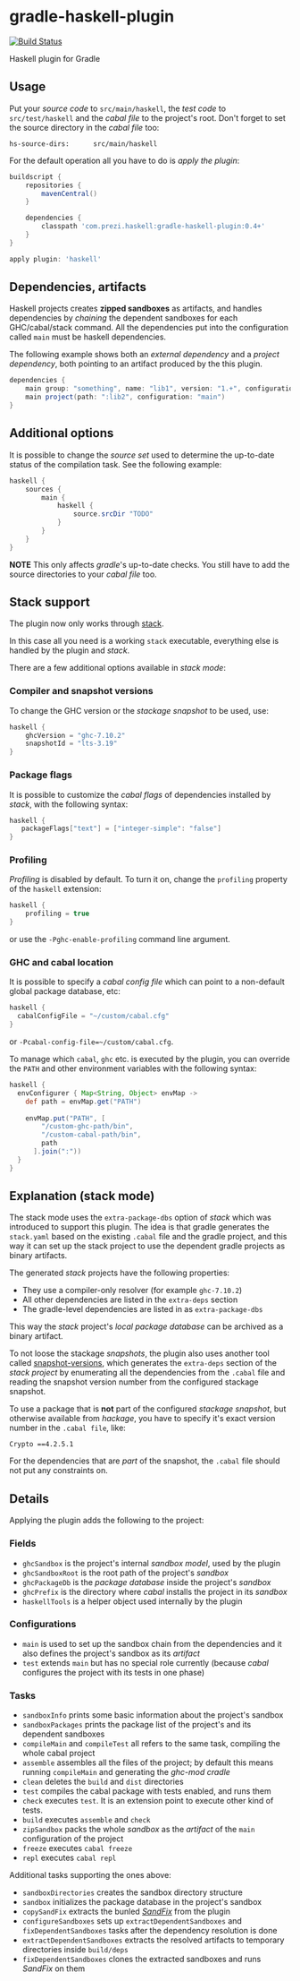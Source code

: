 # gradle-haskell-plugin
[![Build Status](https://travis-ci.org/prezi/gradle-haskell-plugin.svg)](https://travis-ci.org/prezi/gradle-haskell-plugin)

Haskell plugin for Gradle

## Usage

Put your _source code_ to `src/main/haskell`, the _test code_ to `src/test/haskell` and the _cabal file_ to the project's root.
Don't forget to set the source directory in the _cabal file_ too:
```
hs-source-dirs:      src/main/haskell
```

For the default operation all you have to do is _apply the plugin_:

```groovy
buildscript {
    repositories {
        mavenCentral()
    }

    dependencies {
        classpath 'com.prezi.haskell:gradle-haskell-plugin:0.4+'
    }
}

apply plugin: 'haskell'
```

## Dependencies, artifacts
Haskell projects creates **zipped sandboxes** as artifacts, and handles dependencies by *chaining* the dependent sandboxes for each GHC/cabal/stack command.
All the dependencies put into the configuration called `main` must be haskell dependencies.

The following example shows both an _external dependency_ and a _project dependency_, both pointing to an artifact produced by the this plugin.

```groovy
dependencies {
    main group: "something", name: "lib1", version: "1.+", configuration: 'main'
    main project(path: ":lib2", configuration: "main")
}

```

## Additional options
It is possible to change the _source set_ used to determine the up-to-date status of the compilation task.
See the following example:

```groovy
haskell {
    sources {
        main {
            haskell {
                source.srcDir "TODO"
            }
        }
    }
}
```

**NOTE** This only affects _gradle_'s up-to-date checks. You still have to add the source directories to your _cabal file_ too.

## Stack support
The plugin now only works through [stack](http://haskellstack.com). 

In this case all you need is a working `stack` executable, everything else is handled by the plugin and *stack*.

There are a few additional options available in *stack mode*:

### Compiler and snapshot versions
To change the GHC version or the *stackage snapshot* to be used, use:

```groovy
haskell {
    ghcVersion = "ghc-7.10.2"
    snapshotId = "lts-3.19"
}
```

### Package flags
It is possible to customize the *cabal flags* of dependencies installed by *stack*, with the following syntax:
 
 ```groovy
 haskell {
 	packageFlags["text"] = ["integer-simple": "false"]
 }
 ```

### Profiling
_Profiling_ is disabled by default. To turn it on, change the `profiling` property of the `haskell` extension:

```groovy
haskell {
    profiling = true
}
```

or use the `-Pghc-enable-profiling` command line argument.

### GHC and cabal location

It is possible to specify a _cabal config file_ which can point to a non-default global package database, etc:
```groovy
haskell {
  cabalConfigFile = "~/custom/cabal.cfg"
}
```

or `-Pcabal-config-file=~/custom/cabal.cfg`.

To manage which `cabal`, `ghc` etc. is executed by the plugin, you can override the `PATH` and other environment variables with the following syntax:

```groovy
haskell {
  envConfigurer { Map<String, Object> envMap ->
    def path = envMap.get("PATH")
                
    envMap.put("PATH", [
        "/custom-ghc-path/bin",
        "/custom-cabal-path/bin",
        path
      ].join(":"))
  }
}
```

## Explanation (stack mode)
The stack mode uses the `extra-package-dbs` option of *stack* which was introduced to support this plugin. The idea is that gradle generates the `stack.yaml` 
based on the existing `.cabal` file and the gradle project, and this way it can set up the stack project to use the dependent gradle projects as
binary artifacts.

The generated *stack* projects have the following properties:
- They use a compiler-only resolver (for example `ghc-7.10.2`)
- All other dependencies are listed in the `extra-deps` section
- The gradle-level dependencies are listed in as `extra-package-dbs`

This way the *stack* project's *local package database* can be archived as a binary artifact.
 
To not loose the stackage *snapshots*, the plugin also uses another tool called [snapshot-versions](https://github.com/vigoo/snapshot-versions), which
generates the `extra-deps` section of the *stack project* by enumerating all the dependencies from the `.cabal` file and reading the snapshot version number
from the configured stackage snapshot.

To use a package that is **not** part of the configured *stackage snapshot*, but otherwise available from *hackage*, you have to specify it's exact version number 
in the `.cabal file`, like:

```
Crypto ==4.2.5.1
```

For the dependencies that are *part* of the snapshot, the `.cabal` file should not put any constraints on.

## Details
Applying the plugin adds the following to the project:

### Fields

- `ghcSandbox` is the project's internal _sandbox model_, used by the plugin
- `ghcSandboxRoot` is the root path of the project's _sandbox_
- `ghcPackageDb` is the _package database_ inside the project's _sandbox_
- `ghcPrefix` is the directory where _cabal_ installs the project in its _sandbox_
- `haskellTools` is a helper object used internally by the plugin

### Configurations

- `main` is used to set up the sandbox chain from the dependencies and it also defines the project's sandbox as its _artifact_
- `test` extends `main` but has no special role currently (because _cabal_ configures the project with its tests in one phase)

### Tasks

- `sandboxInfo` prints some basic information about the project's sandbox
- `sandboxPackages` prints the package list of the project's and its dependent sandboxes
- `compileMain` and `compileTest` all refers to the same task, compiling the whole cabal project
- `assemble` assembles all the files  of the project; by default this means running `compileMain` and generating the _ghc-mod cradle_
- `clean` deletes the `build` and `dist` directories
- `test` compiles the cabal package with tests enabled, and runs them
- `check` executes `test`. It is an extension point to execute other kind of tests.
- `build` executes `assemble` and `check`
- `zipSandbox` packs the whole _sandbox_ as the _artifact_ of the `main` configuration of the project
- `freeze` executes `cabal freeze`
- `repl` executes `cabal repl`

Additional tasks supporting the ones above:
- `sandboxDirectories` creates the sandbox directory structure
- `sandbox` initializes the package database in the project's sandbox
- `copySandFix` extracts the bunled [_SandFix_](https://github.com/exFalso/sandfix) from the plugin
- `configureSandboxes` sets up `extractDependentSandboxes` and `fixDependentSandboxes` tasks after the dependency resolution is done
- `extractDependentSandboxes` extracts the resolved artifacts to temporary directories inside `build/deps`
- `fixDependentSandboxes` clones the extracted sandboxes and runs _SandFix_ on them
